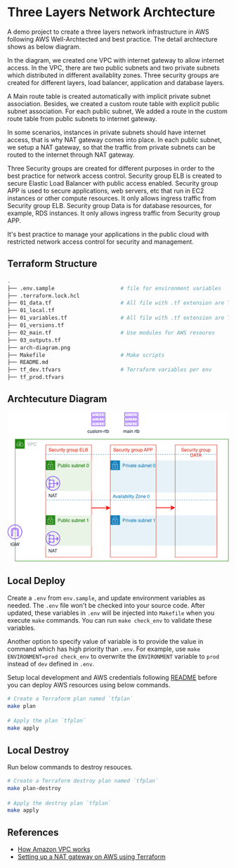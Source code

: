 # Three Layers Network Archtecture

A demo project to create a three layers network infrastructure in AWS following AWS Well-Archtected and best practice. The detail archtecture shows as below diagram.

In the diagram, we created one VPC with internet gateway to allow internet access. In the VPC, there are two public subnets and two private subnets which distributed in different availablity zones. Three security groups are created for different layers, load balancer, application and database layers.

A Main route table is created automatically with implicit private subnet association. Besides, we created a custom route table with explicit public subnet association. For each public subnet, We added a route in the custom route table from public subnets to internet gateway.

In some scenarios, instances in private subnets should have internet access, that is why NAT gateway comes into place. In each public subnet, we setup a NAT gateway, so that the traffic from private subnets can be routed to the internet through NAT gateway.

Three Security groups are created for different purposes in order to the best practice for network access control. Security group ELB is created to secure Elastic Load Balancer with public access enabled. Security group APP is used to secure applications, web servers, etc that run in EC2 instances or other compute resources. It only allows ingress traffic from Security group ELB. Security group Data is for database resources, for example, RDS instances. It only allows ingress traffic from Security group APP.

It's best practice to manage your applications in the public cloud with restricted network access control for security and management.

## Terraform Structure

```bash
.
├── .env.sample                     # file for environment variables
├── .terraform.lock.hcl
├── 01_data.tf                      # All file with .tf extension are Terraform related
├── 01_local.tf
├── 01_variables.tf                 # All file with .tf extension are Terraform related
├── 01_versions.tf
├── 02_main.tf                      # Use modules for AWS resoures
├── 03_outputs.tf
├── arch-diagram.png
├── Makefile                        # Make scripts
├── README.md
├── tf_dev.tfvars                   # Terraform variables per env
├── tf_prod.tfvars
```

## Archtecuture Diagram

![Archtecuture Diagram](arch-diagram.png)

## Local Deploy

Create a `.env` from `env.sample`, and update environment variables as needed. The `.env` file won't be checked into your source code. After updated, these variables in `.env` will be injected into `Makefile` when you execute `make` commands. You can run `make check_env` to validate these variables. 

Another option to specify value of variable is to provide the value in command which has high priority than `.env`. For example, use `make ENVIRONMENT=prod check_env` to overwrite the `ENVIRONMENT` variable to `prod` instead of `dev` defined in `.env`.

Setup local development and AWS credentials following [README](../README.md) before you can deploy AWS resources using below commands.

```bash
# Create a Terraform plan named `tfplan`
make plan

# Apply the plan `tfplan`
make apply
```

## Local Destroy

Run below commands to destroy resouces.

```bash
# Create a Terraform destroy plan named `tfplan`
make plan-destroy

# Apply the destroy plan `tfplan`
make apply
```

## References

- [How Amazon VPC works](https://docs.aws.amazon.com/vpc/latest/userguide/how-it-works.html)
- [Setting up a NAT gateway on AWS using Terraform](https://dev.betterdoc.org/infrastructure/2020/02/04/setting-up-a-nat-gateway-on-aws-using-terraform.html)